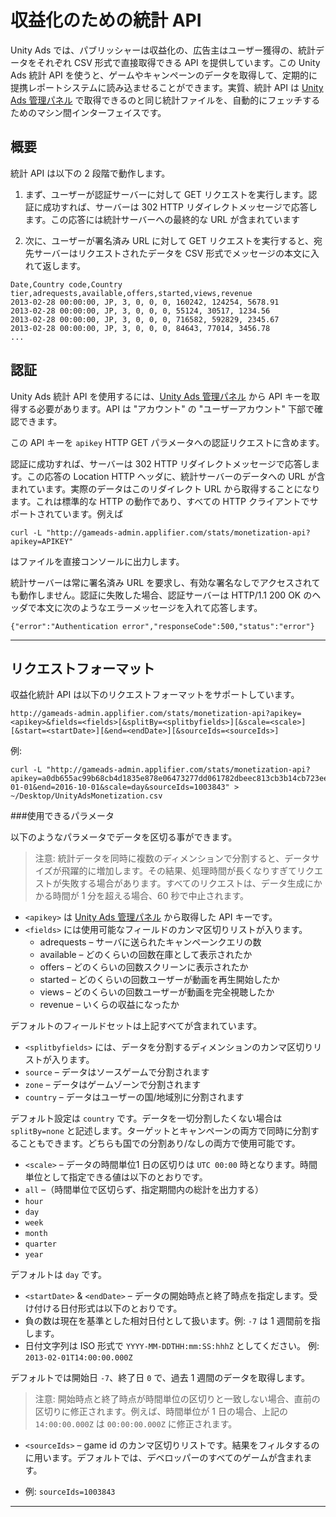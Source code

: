 # 収益化のための統計 API
Unity Ads では、パブリッシャーは収益化の、広告主はユーザー獲得の、統計データをそれぞれ CSV 形式で直接取得できる API を提供しています。この Unity Ads 統計 API を使うと、ゲームやキャンペーンのデータを取得して、定期的に提携レポートシステムに読み込ませることができます。実質、統計 API は [Unity Ads 管理パネル][1] で取得できるのと同じ統計ファイルを、自動的にフェッチするためのマシン間インターフェイスです。

## 概要
統計 API は以下の 2 段階で動作します。

1. まず、ユーザーが認証サーバーに対して GET リクエストを実行します。認証に成功すれば、サーバーは 302 HTTP リダイレクトメッセージで応答します。この応答には統計サーバーへの最終的な URL が含まれています

2. 次に、ユーザーが署名済み URL に対して GET リクエストを実行すると、宛先サーバーはリクエストされたデータを CSV 形式でメッセージの本文に入れて返します。

```
Date,Country code,Country tier,adrequests,available,offers,started,views,revenue
2013-02-28 00:00:00, JP, 3, 0, 0, 0, 160242, 124254, 5678.91
2013-02-28 00:00:00, JP, 3, 0, 0, 0, 55124, 30517, 1234.56
2013-02-28 00:00:00, JP, 3, 0, 0, 0, 716582, 592829, 2345.67 
2013-02-28 00:00:00, JP, 3, 0, 0, 0, 84643, 77014, 3456.78
...
```

## 認証
Unity Ads 統計 API を使用するには、[Unity Ads 管理パネル][1] から API キーを取得する必要があります。API は "アカウント" の "ユーザーアカウント" 下部で確認できます。

この API キーを `apikey` HTTP GET パラメータへの認証リクエストに含めます。

認証に成功すれば、サーバーは 302 HTTP リダイレクトメッセージで応答します。この応答の Location HTTP ヘッダに、統計サーバーのデータへの URL が含まれています。実際のデータはこのリダイレクト URL から取得することになります。これは標準的な HTTP の動作であり、すべての HTTP クライアントでサポートされています。例えば

`curl -L "http://gameads-admin.applifier.com/stats/monetization-api?apikey=APIKEY"` 

はファイルを直接コンソールに出力します。

統計サーバーは常に署名済み URL を要求し、有効な署名なしでアクセスされても動作しません。認証に失敗した場合、認証サーバーは HTTP/1.1 200 OK のヘッダで本文に次のようなエラーメッセージを入れて応答します。


```
{"error":"Authentication error","responseCode":500,"status":"error"}
```

---

## リクエストフォーマット

収益化統計 API は以下のリクエストフォーマットをサポートしています。

```
http://gameads-admin.applifier.com/stats/monetization-api?apikey=<apikey>&fields=<fields>[&splitBy=<splitbyfields>][&scale=<scale>][&start=<startDate>][&end=<endDate>][&sourceIds=<sourceIds>]
```

例: 

```
curl -L "http://gameads-admin.applifier.com/stats/monetization-api?apikey=a0db655ac99b68cb4d1835e878e06473277dd061782dbeec813cb3b14cb723ee&splitBy=zone,country&fields=adrequests,available,views,revenue&start=2016-01-01&end=2016-10-01&scale=day&sourceIds=1003843" > ~/Desktop/UnityAdsMonetization.csv
```

###使用できるパラメータ

以下のようなパラメータでデータを区切る事ができます。

>  注意: 統計データを同時に複数のディメンションで分割すると、データサイズが飛躍的に増加します。その結果、処理時間が長くなりすぎてリクエストが失敗する場合があります。すべてのリクエストは、データ生成にかかる時間が 1 分を超える場合、60 秒で中止されます。

- `<apikey>` は [Unity Ads 管理パネル][1] から取得した API キーです。 
- `<fields>` には使用可能なフィールドのカンマ区切りリストが入ります。
  - adrequests – サーバに送られたキャンペーンクエリの数
  - available – どのくらいの回数在庫として表示されたか
  - offers – どのくらいの回数スクリーンに表示されたか
  - started – どのくらいの回数ユーザーが動画を再生開始したか
  - views – どのくらいの回数ユーザーが動画を完全視聴したか
  - revenue – いくらの収益になったか
  
デフォルトのフィールドセットは上記すべてが含まれています。

- `<splitbyfields>` には、データを分割するディメンションのカンマ区切りリストが入ります。
 - `source` – データはソースゲームで分割されます
 - `zone` – データはゲームゾーンで分割されます
 - `country` – データはユーザーの国/地域別に分割されます

デフォルト設定は `country` です。データを一切分割したくない場合は `splitBy=none` と記述します。ターゲットとキャンペーンの両方で同時に分割することもできます。どちらも国での分割あり/なしの両方で使用可能です。

- `<scale>` – データの時間単位1 日の区切りは `UTC 00:00` 時となります。時間単位として指定できる値は以下のとおりです。
 - `all` –（時間単位で区切らず、指定期間内の総計を出力する）
 - `hour`
 - `day`
 - `week`
 - `month`
 - `quarter`
 - `year`

デフォルトは `day` です。

- `<startDate>` & `<endDate>` – データの開始時点と終了時点を指定します。受け付ける日付形式は以下のとおりです。
 -  負の数は現在を基準とした相対日付として扱います。例: `-7` は 1 週間前を指します。
 - 日付文字列は ISO 形式で `YYYY-MM-DDTHH:mm:SS:hhhZ` としてください。 例: `2013-02-01T14:00:00.000Z`

デフォルトでは開始日 `-7`、終了日 `0` で、過去 1 週間のデータを取得します。

> 注意: 開始時点と終了時点が時間単位の区切りと一致しない場合、直前の区切りに修正されます。例えば、時間単位が 1 日の場合、上記の `14:00:00.000Z` は `00:00:00.000Z` に修正されます。

- `<sourceIds>` – game id のカンマ区切りリストです。結果をフィルタするのに用います。デフォルトでは、デベロッパーのすべてのゲームが含まれます。

 - 例: `sourceIds=1003843`

---

[1]: https://unityads.unity3d.com/admin
[2]: https://unityads.unity3d.com/admin/#/account/settings